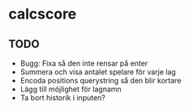 # calcscore

## TODO

* Bugg: Fixa så den inte rensar på enter
* Summera och visa antalet spelare för varje lag
* Encoda positions querystring så den blir kortare
* Lägg till möjlighet för lagnamn
* Ta bort historik i inputen?
